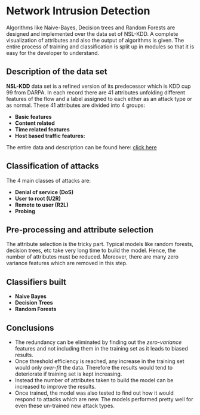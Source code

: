 # Network Intrusion Detection

Algorithms like Naive-Bayes, Decision trees and Random Forests are designed and implemented over the data set of NSL-KDD.
A complete visualization of attributes and also the output of algorithms is given. The entire process of training and classification is split up in modules so that it is easy for the developer to understand.

## Description of the data set

**NSL-KDD** data set is a refined version of its predecessor which is KDD cup 99 from DARPA. In each record there are 41 attributes unfolding different features of the flow and a label assigned to each either as an attack type or as normal. These 41 attributes are divided into 4 groups:
- **Basic features**
- **Content related**
- **Time related features**
- **Host based traffic features:**

The entire data and description can be found here: [click here](http://kdd.ics.uci.edu/databases/kddcup99/kddcup99.html)

## Classification of attacks

 The 4 main classes of attacks are: 
 - **Denial of service (DoS)**
 - **User to root (U2R)**
 - **Remote to user (R2L)**
 - **Probing** 
 
 ## Pre-processing and attribute selection
 
The attribute selection is the tricky part. Typical models like random forests, decision trees, etc take very long time to build the model. Hence, the number of attributes must be reduced. Moreover, there are many zero variance features which are removed in this step.   
  
## Classifiers built

- **Naive Bayes**
- **Decision Trees**
- **Random Forests**

## Conclusions

- The redundancy can be eliminated by finding out the *zero-variance* features and not including them in the training set as it leads to biased results. 
- Once threshold efficiency is reached, any increase in the training set would only *over-fit* the data. Therefore the results would tend to deteriorate if training set is kept increasing.
- Instead the number of attributes taken to build the model can be increased to improve the results.
- Once trained, the model was also tested to find out how it would respond to attacks which are new. The models performed pretty well for even these un-trained new attack types. 